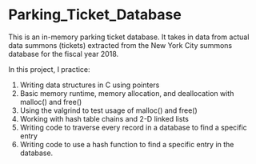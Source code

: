 # Parking_Ticket_Database

This is an in-memory parking ticket database. It takes in data from actual data summons (tickets) extracted from the New York City summons database for the fiscal year 2018. 

In this project, I practice:
  1. Writing data structures in C using pointers
  2. Basic memory runtime, memory allocation, and deallocation with malloc() and free()
  3. Using the valgrind to test usage of malloc() and free()
  4. Working with hash table chains and 2-D linked lists
  5. Writing code to traverse every record in a database to find a specific entry
  6. Writing code to use a hash function to find a specific entry in the database.
  
